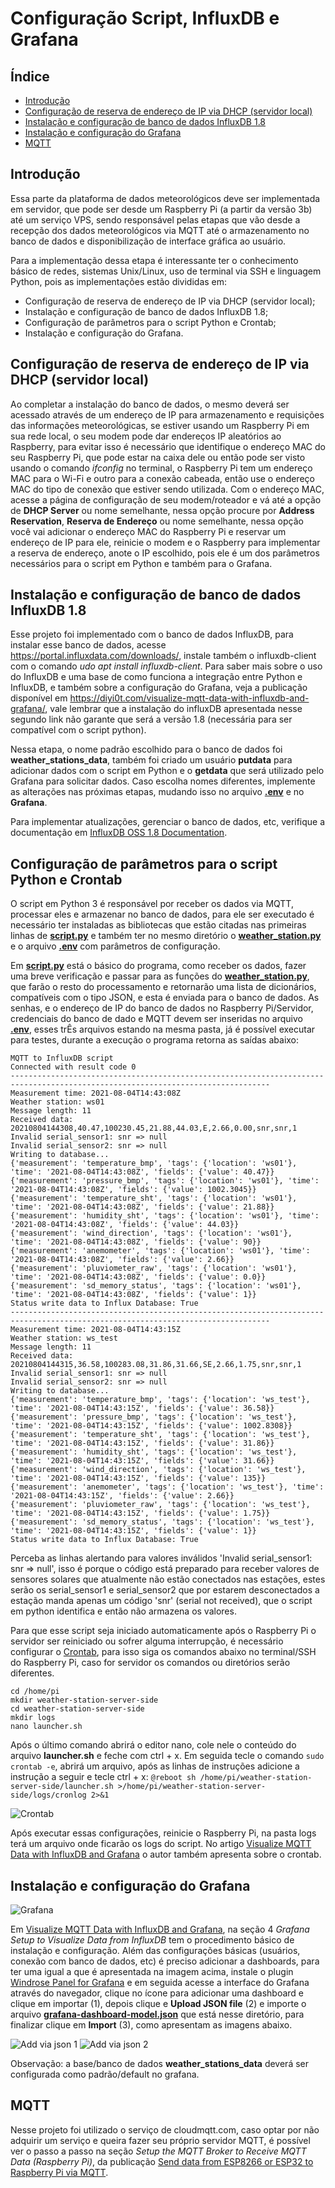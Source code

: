 # Configuração Script, InfluxDB e Grafana

## Índice
- [Introdução](#introducao)
- [Configuração de reserva de endereço de IP via DHCP (servidor local)](#ip)
- [Instalação e configuração de banco de dados InfluxDB 1.8](#influx)
- [Instalação e configuração do Grafana](#grafana)
- [MQTT](#MQTT)

## Introdução

Essa parte da plataforma de dados meteorológicos deve ser implementada em servidor, que pode ser desde um Raspberry Pi (a partir da versão 3b) até um serviço VPS, sendo responsável pelas etapas que vão desde a recepção dos dados meteorológicos via MQTT até o armazenamento no banco de dados e disponibilização de interface gráfica ao usuário.

Para a implementação dessa etapa é interessante ter o conhecimento básico de redes, sistemas Unix/Linux, uso de terminal via SSH e linguagem Python, pois as implementações estão divididas em:

- Configuração de reserva de endereço de IP via DHCP (servidor local);
- Instalação e configuração de banco de dados InfluxDB 1.8;
- Configuração de parâmetros para o script Python e Crontab;
- Instalação e configuração do Grafana.

## Configuração de reserva de endereço de IP via DHCP (servidor local)

Ao completar a instalação do banco de dados, o mesmo deverá ser acessado através de um endereço de IP para armazenamento e requisições das informações meteorológicas, se estiver usando um Raspberry Pi em sua rede local, o seu modem pode dar endereços IP aleatórios ao Raspberry, para evitar isso é necessário que identifique o endereço MAC do seu Raspberry Pi, que pode estar na caixa dele ou então pode ser visto usando o comando *ifconfig* no terminal, o Raspberry Pi tem um endereço MAC para o Wi-Fi e outro para a conexão cabeada, então use o endereço MAC do tipo de conexão que estiver sendo utilizada. Com o endereço MAC, acesse a página de configuração de seu modem/roteador e vá até a opção de **DHCP Server** ou nome semelhante, nessa opção procure por **Address Reservation**, **Reserva de Endereço** ou nome semelhante, nessa opção você vai adicionar o endereço MAC do Raspberry Pi e reservar um endereço de IP para ele, reinicie o modem e o Raspberry para implementar a reserva de endereço, anote o IP escolhido, pois ele é um dos parâmetros necessários para o script em Python e também para o Grafana.

## Instalação e configuração de banco de dados InfluxDB 1.8

Esse projeto foi implementado com o banco de dados InfluxDB, para instalar esse banco de dados, acesse https://portal.influxdata.com/downloads/, instale também o influxdb-client com o comando *udo apt install influxdb-client*. Para saber mais sobre o uso do InfluxDB e uma base de como funciona a integração entre Python e InfluxDB, e também sobre a configuração do Grafana, veja a publicação disponível em https://diyi0t.com/visualize-mqtt-data-with-influxdb-and-grafana/, vale lembrar que a instalação do influxDB apresentada nesse segundo link não garante que será a versão 1.8 (necessária para ser compatível com o script python).

Nessa etapa, o nome padrão escolhido para o banco de dados foi **weather_stations_data**, também foi criado um usuário **putdata** para adicionar dados com o script em Python e o **getdata** que será utilizado pelo Grafana para solicitar dados. Caso escolha nomes diferentes, implemente as alterações nas próximas etapas, mudando isso no arquivo [**.env**](./.env) e no **Grafana**.

Para implementar atualizações, gerenciar o banco de dados, etc, verifique a documentação em [InfluxDB OSS 1.8 Documentation](https://docs.influxdata.com/influxdb/v1.8/).

## Configuração de parâmetros para o script Python e Crontab

O script em Python 3 é responsável por receber os dados via MQTT, processar eles e armazenar no banco de dados, para ele ser executado é necessário ter instaladas as bibliotecas que estão citadas nas primeiras linhas de [**script.py**](./script.py) e também ter no mesmo diretório o [**weather_station.py**](./weather_station.py) e o arquivo [**.env**](./.env) com parâmetros de configuração.

Em [**script.py**](./script.py) está o básico do programa, como receber os dados, fazer uma breve verificação e passar para as funções do [**weather_station.py**](./weather_station.py), que farão o resto do processamento e retornarão uma lista de dicionários, compatíveis com o tipo JSON, e esta é enviada para o banco de dados. As senhas, e o endereço de IP do banco de dados no Raspberry Pi/Servidor, credenciais do banco de dado e MQTT devem ser inseridas no arquivo [**.env**](./.env), esses trÊs arquivos estando na mesma pasta, já é possível executar para testes, durante a execução o programa retorna as saídas abaixo:

```
MQTT to InfluxDB script
Connected with result code 0
--------------------------------------------------------------------------------------------------------------------------------
Measurement time: 2021-08-04T14:43:08Z
Weather station: ws01
Message length: 11
Received data: 20210804144308,40.47,100230.45,21.88,44.03,E,2.66,0.00,snr,snr,1
Invalid serial_sensor1: snr => null
Invalid serial_sensor2: snr => null
Writing to database...
{'measurement': 'temperature_bmp', 'tags': {'location': 'ws01'}, 'time': '2021-08-04T14:43:08Z', 'fields': {'value': 40.47}}
{'measurement': 'pressure_bmp', 'tags': {'location': 'ws01'}, 'time': '2021-08-04T14:43:08Z', 'fields': {'value': 1002.3045}}
{'measurement': 'temperature_sht', 'tags': {'location': 'ws01'}, 'time': '2021-08-04T14:43:08Z', 'fields': {'value': 21.88}}
{'measurement': 'humidity_sht', 'tags': {'location': 'ws01'}, 'time': '2021-08-04T14:43:08Z', 'fields': {'value': 44.03}}
{'measurement': 'wind_direction', 'tags': {'location': 'ws01'}, 'time': '2021-08-04T14:43:08Z', 'fields': {'value': 90}}
{'measurement': 'anemometer', 'tags': {'location': 'ws01'}, 'time': '2021-08-04T14:43:08Z', 'fields': {'value': 2.66}}
{'measurement': 'pluviometer_raw', 'tags': {'location': 'ws01'}, 'time': '2021-08-04T14:43:08Z', 'fields': {'value': 0.0}}
{'measurement': 'sd_memory_status', 'tags': {'location': 'ws01'}, 'time': '2021-08-04T14:43:08Z', 'fields': {'value': 1}}
Status write data to Influx Database: True
--------------------------------------------------------------------------------------------------------------------------------
Measurement time: 2021-08-04T14:43:15Z
Weather station: ws_test
Message length: 11
Received data: 20210804144315,36.58,100283.08,31.86,31.66,SE,2.66,1.75,snr,snr,1
Invalid serial_sensor1: snr => null
Invalid serial_sensor2: snr => null
Writing to database...
{'measurement': 'temperature_bmp', 'tags': {'location': 'ws_test'}, 'time': '2021-08-04T14:43:15Z', 'fields': {'value': 36.58}}
{'measurement': 'pressure_bmp', 'tags': {'location': 'ws_test'}, 'time': '2021-08-04T14:43:15Z', 'fields': {'value': 1002.8308}}
{'measurement': 'temperature_sht', 'tags': {'location': 'ws_test'}, 'time': '2021-08-04T14:43:15Z', 'fields': {'value': 31.86}}
{'measurement': 'humidity_sht', 'tags': {'location': 'ws_test'}, 'time': '2021-08-04T14:43:15Z', 'fields': {'value': 31.66}}
{'measurement': 'wind_direction', 'tags': {'location': 'ws_test'}, 'time': '2021-08-04T14:43:15Z', 'fields': {'value': 135}}
{'measurement': 'anemometer', 'tags': {'location': 'ws_test'}, 'time': '2021-08-04T14:43:15Z', 'fields': {'value': 2.66}}
{'measurement': 'pluviometer_raw', 'tags': {'location': 'ws_test'}, 'time': '2021-08-04T14:43:15Z', 'fields': {'value': 1.75}}
{'measurement': 'sd_memory_status', 'tags': {'location': 'ws_test'}, 'time': '2021-08-04T14:43:15Z', 'fields': {'value': 1}}
Status write data to Influx Database: True

```

Perceba as linhas alertando para valores inválidos 'Invalid serial_sensor1: snr => null', isso é porque o código está preparado para receber valores de sensores solares que atualmente não estão conectados nas estações, estes serão os serial_sensor1 e serial_sensor2 que por estarem desconectados a estação manda apenas um código 'snr' (serial not received), que o script em python identifica e então não armazena os valores.

Para que esse script seja iniciado automaticamente após o Raspberry Pi o servidor ser reiniciado ou sofrer alguma interrupção, é necessário configurar o [Crontab](https://www.raspberrypi.org/blog/how-to-run-a-script-at-start-up-on-a-raspberry-pi-using-crontab/), para isso siga os comandos abaixo no terminal/SSH do Raspberry Pi, caso for servidor os comandos ou diretórios serão diferentes.

```
cd /home/pi
mkdir weather-station-server-side
cd weather-station-server-side
mkdir logs
nano launcher.sh
```
Após o último comando abrirá o editor nano, cole nele o conteúdo do arquivo **launcher.sh** e feche com ctrl + x. Em seguida tecle o comando `sudo crontab -e`, abrirá um arquivo, após as linhas de instruções adicione a instrução a seguir e tecle ctrl + x: `@reboot sh /home/pi/weather-station-server-side/launcher.sh >/home/pi/weather-station-server-side/logs/cronlog 2>&1`

![Crontab](./img/crontab.png)

Após executar essas configurações, reinicie o Raspberry Pi, na pasta logs terá um arquivo onde ficarão os logs do script. No artigo [Visualize MQTT Data with InfluxDB and Grafana](https://diyi0t.com/visualize-mqtt-data-with-influxdb-and-grafana/) o autor também apresenta sobre o crontab. 

## Instalação e configuração do Grafana
![Grafana](./img/grafana.png)

Em [Visualize MQTT Data with InfluxDB and Grafana](https://diyi0t.com/visualize-mqtt-data-with-influxdb-and-grafana/), na seção 4 *Grafana Setup to Visualize Data from InfluxDB* tem o procedimento básico de instalação e configuração. Além das configurações básicas (usuários, conexão com banco de dados, etc) é preciso adicionar a dashboards, para ter uma igual a que é apresentada na imagem acima, instale o plugin [Windrose Panel for Grafana](https://github.com/fatcloud/windrose-panel) e em seguida acesse a interface do Grafana através do navegador, clique no ícone para adicionar uma dashboard e clique em importar (1), depois clique e **Upload JSON file** (2) e importe o arquivo [**grafana-dashboard-model.json**](./grafana-dashboard-model.json) que está nesse diretório, para finalizar clique em **Import** (3), como apresentam as imagens abaixo.

![Add via json 1](./img/grafana-dashboard-via-json-1.png)
![Add via json 2](./img/grafana-dashboard-via-json-2.png)

Observação: a base/banco de dados **weather_stations_data** deverá ser configurada como padrão/default no grafana.

## MQTT

Nesse projeto foi utilizado o serviço de cloudmqtt.com, caso optar por não adquirir um serviço e queira fazer seu próprio servidor MQTT, é possível ver o passo a passo na seção *Setup the MQTT Broker to Receive MQTT Data (Raspberry Pi)*, da publicação [Send data from ESP8266 or ESP32 to Raspberry Pi via MQTT](https://diyi0t.com/microcontroller-to-raspberry-pi-wifi-mqtt-communication/).

